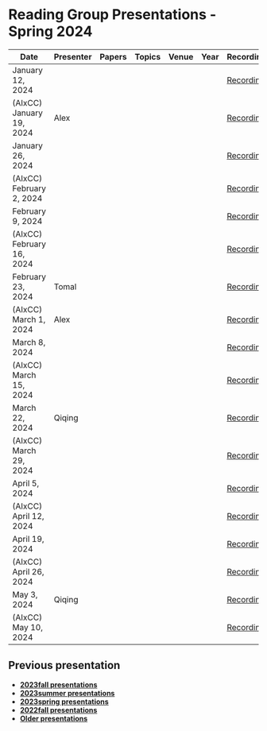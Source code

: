 # Reading Group Presentations - Spring 2024
| Date         | Presenter | Papers                                                                                                                       | Topics                          | Venue              | Year            | Recording     | Slides     |
|--------------|-----------|------------------------------------------------------------------------------------------------------------------------------|---------------------------------|--------------------|-----------------|-----------|--------|
|January 12, 2024|  |  |  |  || [Recording](link) | [Slides](link) |
|(AIxCC) January 19, 2024| Alex |  |  |  || [Recording](link) | [Slides](link) |
|January 26, 2024|  |  |  |  || [Recording](link) | [Slides](link) |
|(AIxCC) February 2, 2024|  |  |  |  || [Recording](link) | [Slides](link) |
|February 9, 2024|  |  |  |  || [Recording](link) | [Slides](link) |
|(AIxCC) February 16, 2024|  |  |  |  || [Recording](link) | [Slides](link) |
|February 23, 2024| Tomal |  |  |  || [Recording](link) | [Slides](link) |
|(AIxCC) March 1, 2024| Alex |  |  |  || [Recording](link) | [Slides](link) |
|March 8, 2024|  |  |  |  || [Recording](link) | [Slides](link) |
|(AIxCC) March 15, 2024|  |  |  |  || [Recording](link) | [Slides](link) |
|March 22, 2024| Qiqing |  |  |  || [Recording](link) | [Slides](link) |
|(AIxCC) March 29, 2024|  |  |  |  || [Recording](link) | [Slides](link) |
|April 5, 2024|  |  |  |  || [Recording](link) | [Slides](link) |
|(AIxCC) April 12, 2024|  |  |  |  || [Recording](link) | [Slides](link) |
|April 19, 2024|  |  |  |  || [Recording](link) | [Slides](link) |
|(AIxCC) April 26, 2024|  |  |  |  || [Recording](link) | [Slides](link) |
|May 3, 2024| Qiqing |  |  |  || [Recording](link) | [Slides](link) |
|(AIxCC) May 10, 2024|  |  |  |  || [Recording](link) | [Slides](link) |


## Previous presentation
- **[2023fall presentations](history/2023fall.md)**
- **[2023summer presentations](history/2023summer.md)**
- **[2023spring presentations](history/2023spring.md)**
- **[2022fall presentations](history/2022fall.md)**
- **[Older presentations](history/History.md)**
